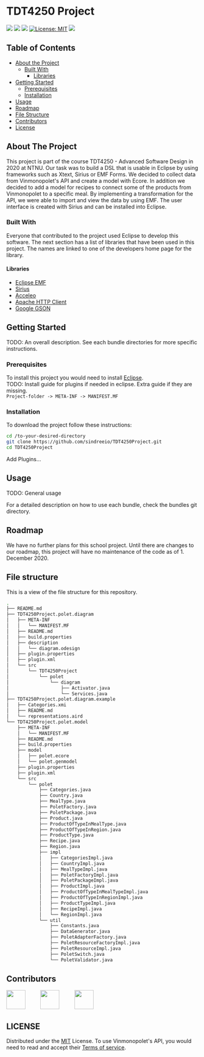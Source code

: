# TDT4250 Project

[![](https://img.shields.io/badge/Editor-Eclipse-informational?style=flat&logo=eclipse-ide&logoColor=white&color=2bbc8a)](https://www.eclipse.org/)
[![](https://img.shields.io/badge/Code-Java-informational?style=flat&logo=java&logoColor=white&color=2bbc8a)](https://www.java.com/en/)
[![](https://img.shields.io/badge/Code-Json-informational?style=flat&logo=json&logoColor=white&color=2bbc8a)](https://www.json.org/json-en.html)
[![License: MIT](https://img.shields.io/badge/License-MIT-yellow.svg)](https://opensource.org/licenses/MIT)
![](https://img.shields.io/maintenance/no/2020)

## Table of Contents
* [About the Project](#about-the-project)
  * [Built With](#built-with)
    * [Libraries](#libraries)
* [Getting Started](#getting-started)
  * [Prerequisites](#prerequisites)
  * [Installation](#installation)
* [Usage](#usage)
* [Roadmap](#roadmap)
* [File Structure](#file-structure)
* [Contributors](#contributors)
* [License](#license)

## About The Project
This project is part of the course TDT4250 - Advanced Software Design in 2020 at NTNU.
Our task was to build a DSL that is usable in Eclipse by using frameworks such as Xtext, Sirius or EMF Forms.
We decided to collect data from Vinmonopolet's API and create a model with Ecore. In addition we decided to add a model for recipes to connect 
some of the products from Vinmonopolet to a specific meal. By implementing a transformation for the API, we were able to import and view the data by using EMF. The user interface is created with Sirius and can be installed into Eclipse.

### Built With
Everyone that contributed to the project used Eclipse to develop this software. The next section has a list of libraries that have been used in this project. The names are linked to one of the developers home page for the library.    

#### Libraries
* [Eclipse EMF](https://www.eclipse.org/modeling/emf/)  
* [Sirius](https://www.eclipse.org/sirius/)  
* [Acceleo](https://www.eclipse.org/acceleo/)  
* [Apache HTTP Client](http://hc.apache.org/httpcomponents-client-4.5.x/index.html)  
* [Google GSON](https://github.com/google/gson)   

## Getting Started
TODO: An overall description.
See each bundle directories for more specific instructions.

### Prerequisites
To install this project you would need to install [Eclipse](https://www.eclipse.org/).  
TODO: Install guide for plugins if needed in eclipse.
Extra guide if they are missing.  
```Project-folder -> META-INF -> MANIFEST.MF```

### Installation
To download the project follow these instructions:
```sh
cd /to-your-desired-directory
git clone https://github.com/sindreeio/TDT4250Project.git
cd TDT4250Project
```
Add Plugins...

## Usage
TODO: General usage

For a detailed description on how to use each bundle, check the bundles git directory.

## Roadmap
We have no further plans for this school project. Until there are changes to our roadmap, this project will have no maintenance of the code as of 1. December 2020.

## File structure
This is a view of the file structure for this repository.

```sh
.
├── README.md
├── TDT4250Project.polet.diagram
│   ├── META-INF
│   │   └── MANIFEST.MF
│   ├── README.md
│   ├── build.properties
│   ├── description
│   │   └── diagram.odesign
│   ├── plugin.properties
│   ├── plugin.xml
│   └── src
│       └── TDT4250Project
│           └── polet
│               └── diagram
│                   ├── Activator.java
│                   └── Services.java
├── TDT4250Project.polet.diagram.example
│   ├── Categories.xmi
│   ├── README.md
│   └── representations.aird
└── TDT4250Project.polet.model
    ├── META-INF
    │   └── MANIFEST.MF
    ├── README.md
    ├── build.properties
    ├── model
    │   ├── polet.ecore
    │   └── polet.genmodel
    ├── plugin.properties
    ├── plugin.xml
    └── src
        └── polet
            ├── Categories.java
            ├── Country.java
            ├── MealType.java
            ├── PoletFactory.java
            ├── PoletPackage.java
            ├── Product.java
            ├── ProductOfTypeInMealType.java
            ├── ProductOfTypeInRegion.java
            ├── ProductType.java
            ├── Recipe.java
            ├── Region.java
            ├── impl
            │   ├── CategoriesImpl.java
            │   ├── CountryImpl.java
            │   ├── MealTypeImpl.java
            │   ├── PoletFactoryImpl.java
            │   ├── PoletPackageImpl.java
            │   ├── ProductImpl.java
            │   ├── ProductOfTypeInMealTypeImpl.java
            │   ├── ProductOfTypeInRegionImpl.java
            │   ├── ProductTypeImpl.java
            │   ├── RecipeImpl.java
            │   └── RegionImpl.java
            └── util
                ├── Constants.java
                ├── DataGenerator.java
                ├── PoletAdapterFactory.java
                ├── PoletResourceFactoryImpl.java
                ├── PoletResourceImpl.java
                ├── PoletSwitch.java
                └── PoletValidator.java
```

## Contributors
[<img src="https://github.com/sindreeio.png?size=50" alt="" data-canonical-src="" width="50" height="50" />](https://github.com/sindreeio)
&nbsp;&nbsp;&nbsp;&nbsp;&nbsp;&nbsp;&nbsp;&nbsp;
[<img src="https://github.com/Magwest1.png?size=50" alt="" data-canonical-src="" width="50" height="50" />](https://github.com/Magwest1)
&nbsp;&nbsp;&nbsp;&nbsp;&nbsp;&nbsp;&nbsp;&nbsp;
[<img src="https://github.com/aspleym.png?size=50" alt="" data-canonical-src="" width="50" height="50" />](https://github.com/aspleym)

## LICENSE
Distributed under the [MIT](https://opensource.org/licenses/MIT) License.
To use Vinmonopolet's API, you would need to read and accept their [Terms of service](https://apimgmtstxpwulwcbypzj5uz.blob.core.windows.net/content/MediaLibrary/Terms/API%20Vinmonopolet%20-%20Terms%20of%20service.pdf).
